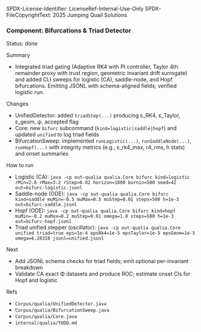 SPDX-License-Identifier: LicenseRef-Internal-Use-Only
SPDX-FileCopyrightText: 2025 Jumping Quail Solutions

### Component: Bifurcations & Triad Detector
Status: done

Summary
- Integrated triad gating (Adaptive RK4 with PI controller, Taylor 4th remainder proxy with trust region, geometric invariant drift surrogate) and added CLI sweeps for logistic (CA), saddle-node, and Hopf bifurcations. Emitting JSONL with schema-aligned fields; verified logistic run.

Changes
- UnifiedDetector: added `triadStep(...)` producing ε_RK4, ε_Taylor, ε_geom, ψ, accepted flag
- Core: new `bifurc` subcommand (`kind=logistic|saddle|hopf`) and updated `unified` to log triad fields
- BifurcationSweep: implemented `runLogistic(...)`, `runSaddleNode(...)`, `runHopf(...)` with integrity metrics (e.g., ε_rk4_max, r4_rms, h stats) and onset summaries

How to run
- Logistic (CA):
  `java -cp out-qualia qualia.Core bifurc kind=logistic rMin=2.8 rMax=3.2 rStep=0.02 horizon=1000 burnin=500 seed=42 out=bifurc-logistic.jsonl`
- Saddle-node (ODE):
  `java -cp out-qualia qualia.Core bifurc kind=saddle muMin=-0.5 muMax=0.5 muStep=0.01 steps=500 h=1e-3 out=bifurc-saddle.jsonl`
- Hopf (ODE):
  `java -cp out-qualia qualia.Core bifurc kind=hopf muMin=-0.2 muMax=0.2 muStep=0.01 omega=1.0 steps=500 h=1e-3 out=bifurc-hopf.jsonl`
- Triad unified stepper (oscillator):
  `java -cp out-qualia qualia.Core unified triad=true eps=1e-4 epsRk4=1e-5 epsTaylor=1e-5 epsGeom=1e-5 omega=6.28318 jsonl=unified.jsonl`

Next
- Add JSONL schema checks for triad fields; emit optional per-invariant breakdown
- Validate CA exact Φ datasets and produce ROC; estimate onset CIs for Hopf and logistic

Refs
- `Corpus/qualia/UnifiedDetector.java`
- `Corpus/qualia/BifurcationSweep.java`
- `Corpus/qualia/Core.java`
- `internal/qualia/TODO.md`


